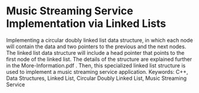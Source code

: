 # Music Streaming Service Implementation via Linked Lists
  Implementing a circular doubly linked list data structure, in which each node will contain the data and two pointers to the previous and the next nodes. The linked list data structure will include a head pointer that points to the first node of the linked list. The details of the structure are explained further in the More-Information.pdf . Then, this specialized linked list structure is used to implement a music streaming service application.
  Keywords: C++, Data Structures, Linked List, Circular Doubly Linked List, Music Streaming Service
